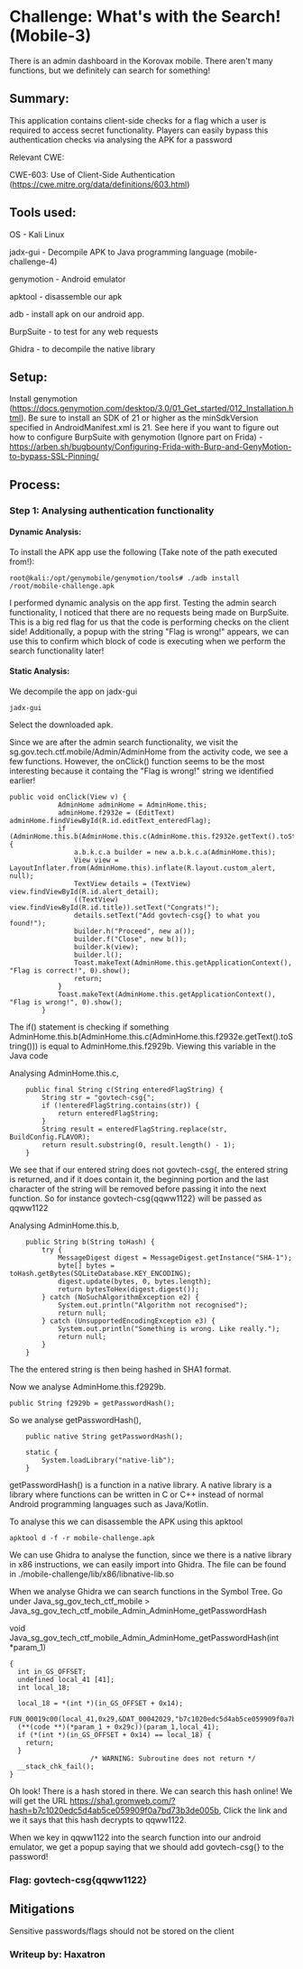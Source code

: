 # Challenge: What's with the Search! (Mobile-3)
There is an admin dashboard in the Korovax mobile. There aren't many functions, but we definitely can search for something!

## Summary:
This application contains client-side checks for a flag which a user is required to access secret functionality. Players can easily bypass this authentication checks via analysing the APK for a password

Relevant CWE:

CWE-603: Use of Client-Side Authentication (https://cwe.mitre.org/data/definitions/603.html)

## Tools used:
OS - Kali Linux

jadx-gui - Decompile APK to Java programming language (mobile-challenge-4)

genymotion - Android emulator

apktool - disassemble our apk

adb - install apk on our android app.

BurpSuite - to test for any web requests

Ghidra - to decompile the native library

## Setup:
Install genymotion (https://docs.genymotion.com/desktop/3.0/01_Get_started/012_Installation.html). Be sure to install an SDK of 21 or higher as the minSdkVersion specified in AndroidManifest.xml is 21.
See here if you want to figure out how to configure BurpSuite with genymotion (Ignore part on Frida) - https://arben.sh/bugbounty/Configuring-Frida-with-Burp-and-GenyMotion-to-bypass-SSL-Pinning/

## Process:
### Step 1: Analysing authentication functionality
#### Dynamic Analysis:
To install the APK app use the following (Take note of the path executed from!):
``````
root@kali:/opt/genymobile/genymotion/tools# ./adb install /root/mobile-challenge.apk
``````
I performed dynamic analysis on the app first. Testing the admin search functionality, I noticed that there are no requests being made on BurpSuite. This is a big red flag for us that the code is performing checks on the client side! Additionally, a popup with the string "Flag is wrong!" appears, we can use this to confirm which block of code is executing when we perform the search functionality later!

#### Static Analysis:
We decompile the app on jadx-gui
``````
jadx-gui
``````
Select the downloaded apk.

Since we are after the admin search functionality, we visit the sg.gov.tech.ctf.mobile/Admin/AdminHome from the activity code, we see a few functions. However, the onClick() function seems to be the most interesting because it containg the "Flag is wrong!" string we identified earlier!

``````
public void onClick(View v) {
            AdminHome adminHome = AdminHome.this;
            adminHome.f2932e = (EditText) adminHome.findViewById(R.id.editText_enteredFlag);
            if (AdminHome.this.b(AdminHome.this.c(AdminHome.this.f2932e.getText().toString())).equalsIgnoreCase(AdminHome.this.f2929b)) {
                a.b.k.c.a builder = new a.b.k.c.a(AdminHome.this);
                View view = LayoutInflater.from(AdminHome.this).inflate(R.layout.custom_alert, null);
                TextView details = (TextView) view.findViewById(R.id.alert_detail);
                ((TextView) view.findViewById(R.id.title)).setText("Congrats!");
                details.setText("Add govtech-csg{} to what you found!");
                builder.h("Proceed", new a());
                builder.f("Close", new b());
                builder.k(view);
                builder.l();
                Toast.makeText(AdminHome.this.getApplicationContext(), "Flag is correct!", 0).show();
                return;
            }
            Toast.makeText(AdminHome.this.getApplicationContext(), "Flag is wrong!", 0).show();
        }
``````
The if() statement is checking if something AdminHome.this.b(AdminHome.this.c(AdminHome.this.f2932e.getText().toString())) is equal to AdminHome.this.f2929b. Viewing this variable in the Java code

Analysing AdminHome.this.c,
``````
    public final String c(String enteredFlagString) {
        String str = "govtech-csg{";
        if (!enteredFlagString.contains(str)) {
            return enteredFlagString;
        }
        String result = enteredFlagString.replace(str, BuildConfig.FLAVOR);
        return result.substring(0, result.length() - 1);
    }
``````
We see that if our entered string does not govtech-csg{, the entered string is returned, and if it does contain it, the beginning portion and the last character of the string will be removed before passing it into the next function. So for instance govtech-csg{qqww1122} will be passed as qqww1122 

Analysing AdminHome.this.b,
``````
    public String b(String toHash) {
        try {
            MessageDigest digest = MessageDigest.getInstance("SHA-1");
            byte[] bytes = toHash.getBytes(SQLiteDatabase.KEY_ENCODING);
            digest.update(bytes, 0, bytes.length);
            return bytesToHex(digest.digest());
        } catch (NoSuchAlgorithmException e2) {
            System.out.println("Algorithm not recognised");
            return null;
        } catch (UnsupportedEncodingException e3) {
            System.out.println("Something is wrong. Like really.");
            return null;
        }
    }

``````
The the entered string is then being hashed in SHA1 format.

Now we analyse AdminHome.this.f2929b.
``````
public String f2929b = getPasswordHash();
``````

So we analyse getPasswordHash(),
``````
    public native String getPasswordHash();

    static {
        System.loadLibrary("native-lib");
    }
``````
getPasswordHash() is a function in a native library. A native library is a library where functions can be written in C or C++ instead of normal Android programming languages such as Java/Kotlin.

To analyse this we can disassemble the APK using this apktool
``````
apktool d -f -r mobile-challenge.apk
``````

We can use Ghidra to analyse the function, since we there is a native library in x86 instructions, we can easily import into Ghidra. The file can be found in
./mobile-challenge/lib/x86/libnative-lib.so

When we analyse Ghidra we can search functions in the Symbol Tree. Go under Java_sg_gov_tech_ctf_mobile > Java_sg_gov_tech_ctf_mobile_Admin_AdminHome_getPasswordHash

void Java_sg_gov_tech_ctf_mobile_Admin_AdminHome_getPasswordHash(int *param_1)
``````
{
  int in_GS_OFFSET;
  undefined local_41 [41];
  int local_18;
  
  local_18 = *(int *)(in_GS_OFFSET + 0x14);
  FUN_00019c00(local_41,0x29,&DAT_00042029,"b7c1020edc5d4ab5ce059909f0a7bd73b3de005b");
  (**(code **)(*param_1 + 0x29c))(param_1,local_41);
  if (*(int *)(in_GS_OFFSET + 0x14) == local_18) {
    return;
  }
                    /* WARNING: Subroutine does not return */
  __stack_chk_fail();
}
``````
Oh look! There is a hash stored in there. We can search this hash online!
We will get the URL https://sha1.gromweb.com/?hash=b7c1020edc5d4ab5ce059909f0a7bd73b3de005b,
Click the link and we it says that this hash decrypts to qqww1122.

When we key in qqww1122 into the search function into our android emulator, we get a popup saying that we should add govtech-csg{} to the password! 

### Flag: govtech-csg{qqww1122}

## Mitigations
Sensitive passwords/flags should not be stored on the client

### Writeup by: Haxatron
